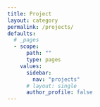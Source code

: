 ```yaml
---
title: Project
layout: category
permalink: /projects/
defaults:
  # _pages
  - scope:
      path: ""
      type: pages
    values:
      sidebar:
        nav: "projects"
      # layout: single
      author_profile: false
---
```

